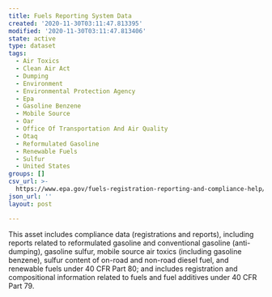 ```yaml
---
title: Fuels Reporting System Data
created: '2020-11-30T03:11:47.813395'
modified: '2020-11-30T03:11:47.813406'
state: active
type: dataset
tags:
  - Air Toxics
  - Clean Air Act
  - Dumping
  - Environment
  - Environmental Protection Agency
  - Epa
  - Gasoline Benzene
  - Mobile Source
  - Oar
  - Office Of Transportation And Air Quality
  - Otaq
  - Reformulated Gasoline
  - Renewable Fuels
  - Sulfur
  - United States
groups: []
csv_url: >-
  https://www.epa.gov/fuels-registration-reporting-and-compliance-help/reporting-fuel-programs
json_url: ''
layout: post

---
```

This asset includes compliance data (registrations and reports), including reports related to reformulated gasoline and conventional gasoline (anti-dumping), gasoline sulfur, mobile source air toxics (including gasoline benzene), sulfur content of on-road and non-road diesel fuel, and renewable fuels under 40 CFR Part 80; and includes registration and compositional information related to fuels and fuel additives under 40 CFR Part 79.
